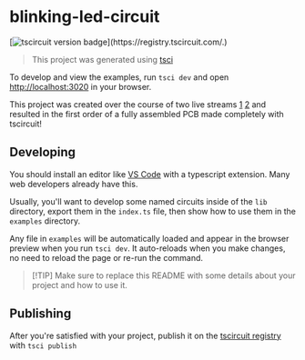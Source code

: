 # blinking-led-circuit

[![tscircuit version badge](https://registry-api.tscircuit.com/badges/view?package_name=.)](https://registry.tscircuit.com/.)

> This project was generated using [tsci](https://github.com/tscircuit/tscircuit)

To develop and view the examples, run `tsci dev` and open [http://localhost:3020](http://localhost:3020) in your browser.

This project was created over the course of two live streams [1](https://x.com/seveibar/status/1780350807960883604) [2](https://x.com/seveibar/status/1780613499795988794) and resulted in the first order of a fully assembled PCB made completely with tscircuit!

## Developing

You should install an editor like [VS Code](https://code.visualstudio.com/) with a typescript extension. Many web developers already have this.

Usually, you'll want to develop some named circuits inside of the `lib` directory,
export them in the `index.ts` file, then show how to use them in the `examples` directory.

Any file in `examples` will be automatically loaded and appear in the browser preview when you run `tsci dev`. It auto-reloads when you make changes, no need to reload the page or re-run the command.

> [!TIP] Make sure to replace this README with some details about your project and how to use it.

## Publishing

After you're satisfied with your project, publish it on the [tscircuit registry](https://registry.tscircuit.com) with `tsci publish`

